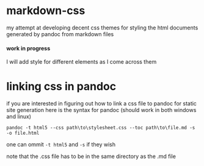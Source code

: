 # markdown-css

my attempt at developing decent css themes for styling the html documents generated by pandoc from markdown files

#### work in progress

I will add style for different elements as I come across them 


# linking css in pandoc
if you are interested in figuring out how to link a css file to pandoc for static site generation here is the syntax for pandoc (should work in both windows and linux)

``
pandoc -t html5 --css path\to\stylesheet.css --toc path\to\file.md -s -o file.html
``

one can ommit ```-t html5``` and ```-s``` if they wish 

note that the .css file has to be in the same directory as the .md file 